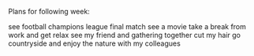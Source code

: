 Plans for following week:

see football champions league final match
see a movie
take a break from work and get relax
see my friend and gathering together
cut my hair
go countryside and enjoy the nature with my colleagues 